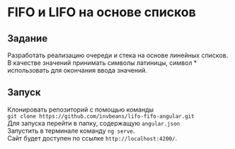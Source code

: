 # FIFO и LIFO на основе списков

## Задание

Разработать реализацию очереди и стека на основе линейных списков. В качестве значений принимать символы латиницы, символ * использовать для окончания ввода значений.

## Запуск

Клонировать репозиторий с помощью команды <br />
`git clone https://github.com/invbeans/lifo-fifo-angular.git` <br />
Для запуска перейти в папку, содержащую `angular.json` <br />
Запустить в терминале команду `ng serve`. <br />
Сайт будет доступен по ссылке `http://localhost:4200/`. <br />
